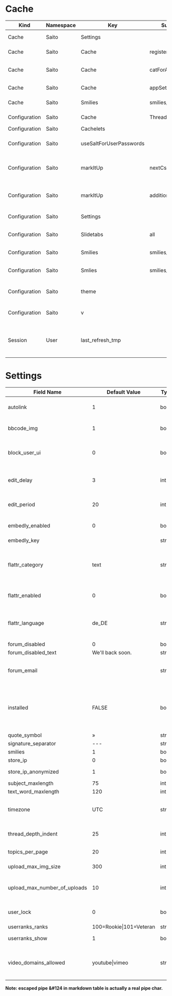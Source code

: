 Cache
=====

Kind 	          | Namespace	| Key 			              | Subkey			    | Type 	      | Comment
-----	          | ---------	| ----			              | -------			    | ----	      | -------
Cache           | Saito 		| Settings 	              | 						    | 	          | Siehe Configuration
Cache           | Saito 		| Cache 		              | registerGc 	    | timestamp 	| timestamp of last registerGc
Cache           | Saito 		| Cache 		              | catForAccession	| array 	    | cache for categories for accession
Cache           | Saito 		| Cache 		              | appSettings	    | array 	    | cache for app settings
Cache 	        | Saito     | Smilies 	              | smilies_all 	  | array 	    | Smilies from `smilies` table
Configuration 	| Saito     | Cache 	                | Thread 	        | bool 	      | if true use thread cache
Configuration 	| Saito     | Cachelets 	            |  	              | string      |
Configuration 	| Saito 	  | useSaltForUserPasswords	| 	| bool 	| unsalted md5 mode for user passwords
Configuration 	| Saito		  | markItUp	| nextCssId	| int 	| next CSS-ID for button in the markItUp-CSS
Configuration		| Saito		  | markItUp 	| additionalButtons	| array 	| Additional buttons shown in the markItUpEditor
Configuration 	| Saito 	  | Settings 	| 	| array 	| Array with App Settings
Configuration 	| Saito 	  | Slidetabs 	| all 	| array 	| names of all installed slidetabs
Configuration 	| Saito 	  | Smilies 	| smilies_all 	| array 	| Smilies from `smilies` table
Configuration 	| Saito 	  | Smlies 	| smilies_all_html	| array 	| Html-formatierte Smilies
Configuration 	| Saito 	  | theme 	| 	| string	| theme name; default ist "default"
Configuration 	| Saito 	  | v 	| 	| string	| internal revision number
Session 	      | User 	    | last_refresh_tmp 	| 	| integer	| Speichert letzten Session Login für Mark as Read


Settings
========


Field Name 	| Default Value 	| Type 	| Comment
---------- 	| -------------	| ----- 	| -------
autolink 						| 1 	  | bool 	  | Try to autolink URLs in bbcode
bbcode_img 					| 1 	  | bool 	  | Multimedia in BBCode anzeigen
block_user_ui       | 0     | bool    | Allow Moderators to block users
edit_delay 					| 3 	  | int 	  | time in min. for edit without notice
edit_period 				| 20 	  | int 	  | time in min. for edit with notice
embedly_enabled     | 0     | bool    | Enable embedly support
embedly_key         |       | string  |
flattr_category 		| text  | string	| category tag used by flattr for entries. see flattr.com for available categories
flattr_enabled 			| 0 	  | bool 	  | enables flattr usage for users
flattr_language 		| de_DE | string	| language tag used by flattr for entries. see flattr.com for codes
forum_disabled 			| 0 	  | bool 	  | |
forum_disabled_text | We'll back soon.	| string	|
forum_email 				| 	| string	| forum email address (admin contact)
installed 					| FALSE	| bool 		| true if installer has run and forum is installed; set in bootstrap.php
quote_symbol 	| » 	| string	|
signature_separator 	| --- 	| string	|
smilies 	| 1 	| bool 	| Use Smilies
store_ip            | 0   | bool  | Store user IPs
store_ip_anonymized | 1   | bool  | Store IPs anonymized
subject_maxlength 	| 75 	| int 	|
text_word_maxlength | 120 	| int 	|
timezone						| UTC		| string | default time zone for showing time value
thread_depth_indent 	| 25 	| int 	| max indent level in index view
topics_per_page	| 20 	| int 	| # of topic on index page
upload_max_img_size 	| 300 	| int 	| Max. upload size in kB
upload_max_number_of_uploads 	| 10 	| int 	| Max uploads per User. 0 menas no limit
user_lock 	| 0 	| bool 	| user is not allowed to login
userranks_ranks	| 100=Rookie&#124;101=Veteran	| string	|
userranks_show 	| 1 	| bool 	| use user-ranks
video_domains_allowed 	| youtube&#124;vimeo 	| string	| separated list with allowed flash domains. '*' allows all.

**Note: escaped pipe &#124 in markdown table is actually a real pipe char.**







